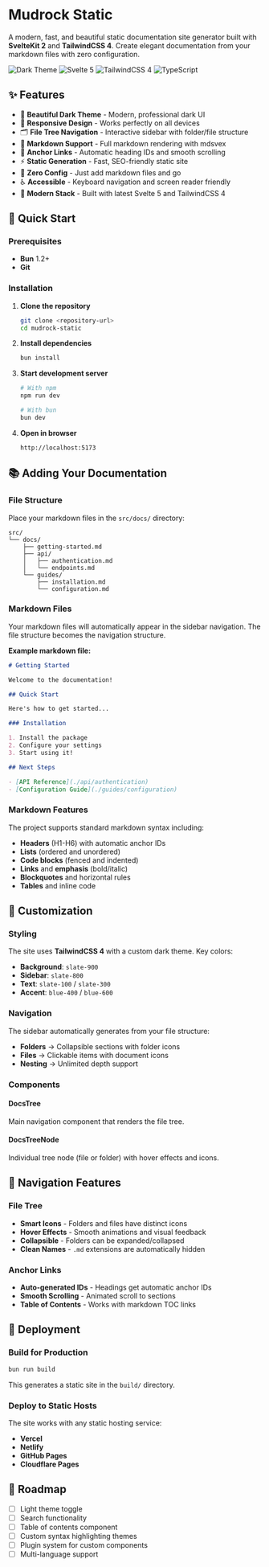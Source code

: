 # Mudrock Static

A modern, fast, and beautiful static documentation site generator built with **SvelteKit 2** and **TailwindCSS 4**. Create elegant documentation from your markdown files with zero configuration.

![Dark Theme](https://img.shields.io/badge/theme-dark-000000)
![Svelte 5](https://img.shields.io/badge/svelte-5-ff3e00)
![TailwindCSS 4](https://img.shields.io/badge/tailwind-4-38bdf8)
![TypeScript](https://img.shields.io/badge/typescript-5-3178c6)

## ✨ Features

- 🌙 **Beautiful Dark Theme** - Modern, professional dark UI
- 📱 **Responsive Design** - Works perfectly on all devices
- 🗂️ **File Tree Navigation** - Interactive sidebar with folder/file structure
- 📝 **Markdown Support** - Full markdown rendering with mdsvex
- 🔗 **Anchor Links** - Automatic heading IDs and smooth scrolling
- ⚡ **Static Generation** - Fast, SEO-friendly static site
- 🎯 **Zero Config** - Just add markdown files and go
- ♿ **Accessible** - Keyboard navigation and screen reader friendly
- 🚀 **Modern Stack** - Built with latest Svelte 5 and TailwindCSS 4

## 🚀 Quick Start

### Prerequisites

- **Bun** 1.2+
- **Git**

### Installation

1. **Clone the repository**
   ```bash
   git clone <repository-url>
   cd mudrock-static
   ```

2. **Install dependencies**
   ```bash
   bun install
   ```

3. **Start development server**
   ```bash
   # With npm
   npm run dev

   # With bun
   bun dev
   ```

4. **Open in browser**
   ```
   http://localhost:5173
   ```

## 📚 Adding Your Documentation

### File Structure

Place your markdown files in the `src/docs/` directory:

```
src/
└── docs/
    ├── getting-started.md
    ├── api/
    │   ├── authentication.md
    │   └── endpoints.md
    └── guides/
        ├── installation.md
        └── configuration.md
```

### Markdown Files

Your markdown files will automatically appear in the sidebar navigation. The file structure becomes the navigation structure.

**Example markdown file:**

```markdown
# Getting Started

Welcome to the documentation!

## Quick Start

Here's how to get started...

### Installation

1. Install the package
2. Configure your settings
3. Start using it!

## Next Steps

- [API Reference](./api/authentication)
- [Configuration Guide](./guides/configuration)
```

### Markdown Features

The project supports standard markdown syntax including:

- **Headers** (H1-H6) with automatic anchor IDs
- **Lists** (ordered and unordered)
- **Code blocks** (fenced and indented)
- **Links** and **emphasis** (bold/italic)
- **Blockquotes** and horizontal rules
- **Tables** and inline code


## 🎨 Customization

### Styling

The site uses **TailwindCSS 4** with a custom dark theme. Key colors:

- **Background**: `slate-900`
- **Sidebar**: `slate-800`
- **Text**: `slate-100` / `slate-300`
- **Accent**: `blue-400` / `blue-600`

### Navigation

The sidebar automatically generates from your file structure:

- **Folders** → Collapsible sections with folder icons
- **Files** → Clickable items with document icons
- **Nesting** → Unlimited depth support

### Components

#### DocsTree
Main navigation component that renders the file tree.

#### DocsTreeNode
Individual tree node (file or folder) with hover effects and icons.

## 📖 Navigation Features

### File Tree
- **Smart Icons** - Folders and files have distinct icons
- **Hover Effects** - Smooth animations and visual feedback
- **Collapsible** - Folders can be expanded/collapsed
- **Clean Names** - `.md` extensions are automatically hidden

### Anchor Links
- **Auto-generated IDs** - Headings get automatic anchor IDs
- **Smooth Scrolling** - Animated scroll to sections
- **Table of Contents** - Works with markdown TOC links

## 🚀 Deployment

### Build for Production

```bash
bun run build
```

This generates a static site in the `build/` directory.

### Deploy to Static Hosts

The site works with any static hosting service:

- **Vercel**
- **Netlify**
- **GitHub Pages**
- **Cloudflare Pages**

## 🎯 Roadmap

- [ ] Light theme toggle
- [ ] Search functionality
- [ ] Table of contents component
- [ ] Custom syntax highlighting themes
- [ ] Plugin system for custom components
- [ ] Multi-language support
